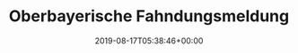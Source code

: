 ---
retweeted: false
source: <a href="http://www.samruston.co.uk" rel="nofollow">Flamingo for Android</a>
entities:
  user_mentions: []
  urls: []
  symbols: []
  media:
  - expanded_url: https://twitter.com/bascht/status/1162599631584399360/photo/1
    indices:
    - '33'
    - '56'
    url: https://t.co/YdtH3uAWhB
    media_url: http://pbs.twimg.com/media/ECJiNBcWsAIzEgr.jpg
    id_str: '1162599629680193538'
    id: '1162599629680193538'
    media_url_https: https://pbs.twimg.com/media/ECJiNBcWsAIzEgr.jpg
    sizes:
      large:
        w: '1080'
        h: '381'
        resize: fit
      thumb:
        w: '150'
        h: '150'
        resize: crop
      medium:
        w: '1080'
        h: '381'
        resize: fit
      small:
        w: '680'
        h: '240'
        resize: fit
    type: photo
    display_url: pic.twitter.com/YdtH3uAWhB
  hashtags: []
display_text_range:
- '0'
- '56'
favorite_count: '21'
id_str: '1162599631584399360'
truncated: false
retweet_count: '6'
id: '1162599631584399360'
possibly_sensitive: false
created_at: Sat Aug 17 05:38:46 +0000 2019
favorited: false
full_text: Oberbayerische Fahndungsmeldung.
lang: de
extended_entities:
  media:
  - expanded_url: https://twitter.com/bascht/status/1162599631584399360/photo/1
    indices:
    - '33'
    - '56'
    url: https://t.co/YdtH3uAWhB
    media_url: http://pbs.twimg.com/media/ECJiNBcWsAIzEgr.jpg
    id_str: '1162599629680193538'
    id: '1162599629680193538'
    media_url_https: https://pbs.twimg.com/media/ECJiNBcWsAIzEgr.jpg
    sizes:
      large:
        w: '1080'
        h: '381'
        resize: fit
      thumb:
        w: '150'
        h: '150'
        resize: crop
      medium:
        w: '1080'
        h: '381'
        resize: fit
      small:
        w: '680'
        h: '240'
        resize: fit
    type: photo
    display_url: pic.twitter.com/YdtH3uAWhB
tags:
- pesos:twitter
date: '2019-08-17T05:38:46+00:00'
src: https://twitter.com/bascht/status/1162599631584399360
original_url: https://twitter.com/bascht/status/1162599631584399360
type: twitter_tweet
media_url: https://img.bascht.com/twitter/pbs.twimg.com/media/ECJiNBcWsAIzEgr.jpg
text: Oberbayerische Fahndungsmeldung.
title: Oberbayerische Fahndungsmeldung

---